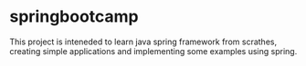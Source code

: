 # springbootcamp
This project is inteneded to learn java spring framework from scrathes, creating simple applications and implementing some examples using spring.
